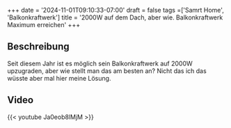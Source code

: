 +++
date = '2024-11-01T09:10:33-07:00'
draft = false
tags =['Samrt Home', 'Balkonkraftwerk']
title = '2000W auf dem Dach, aber wie. Balkonkraftwerk Maximum erreichen'
+++

## Beschreibung

Seit diesem Jahr ist es möglich sein Balkonkraftwerk auf 2000W upzugraden, aber wie stellt man das am besten an? Nicht das ich das wüsste aber mal hier meine Lösung. 

## Video

{{< youtube Ja0eob8lMjM >}}